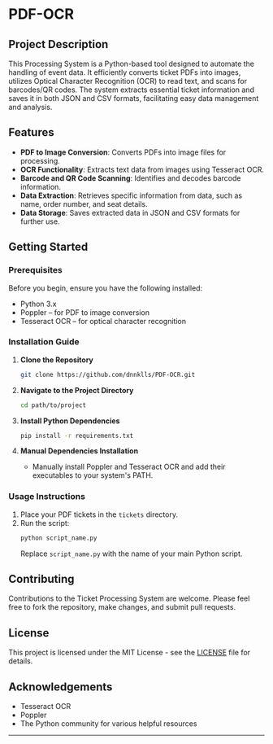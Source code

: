 

# PDF-OCR

## Project Description
This Processing System is a Python-based tool designed to automate the handling of event data. It efficiently converts ticket PDFs into images, utilizes Optical Character Recognition (OCR) to read text, and scans for barcodes/QR codes. The system extracts essential ticket information and saves it in both JSON and CSV formats, facilitating easy data management and analysis.

## Features
- **PDF to Image Conversion**: Converts PDFs into image files for processing.
- **OCR Functionality**: Extracts text data from images using Tesseract OCR.
- **Barcode and QR Code Scanning**: Identifies and decodes barcode information.
- **Data Extraction**: Retrieves specific information from data, such as name, order number, and seat details.
- **Data Storage**: Saves extracted data in JSON and CSV formats for further use.

## Getting Started

### Prerequisites
Before you begin, ensure you have the following installed:
- Python 3.x
- Poppler – for PDF to image conversion
- Tesseract OCR – for optical character recognition

### Installation Guide

1. **Clone the Repository**
   ```bash
   git clone https://github.com/dnnklls/PDF-OCR.git
   ```
2. **Navigate to the Project Directory**
   ```bash
   cd path/to/project
   ```
3. **Install Python Dependencies**
   ```bash
   pip install -r requirements.txt
   ```

4. **Manual Dependencies Installation**
   - Manually install Poppler and Tesseract OCR and add their executables to your system's PATH.

### Usage Instructions
1. Place your PDF tickets in the `tickets` directory.
2. Run the script:
   ```bash
   python script_name.py
   ```
   Replace `script_name.py` with the name of your main Python script.

## Contributing
Contributions to the Ticket Processing System are welcome. Please feel free to fork the repository, make changes, and submit pull requests.

## License
This project is licensed under the MIT License - see the [LICENSE](LICENSE) file for details.

## Acknowledgements
- Tesseract OCR
- Poppler
- The Python community for various helpful resources

---
